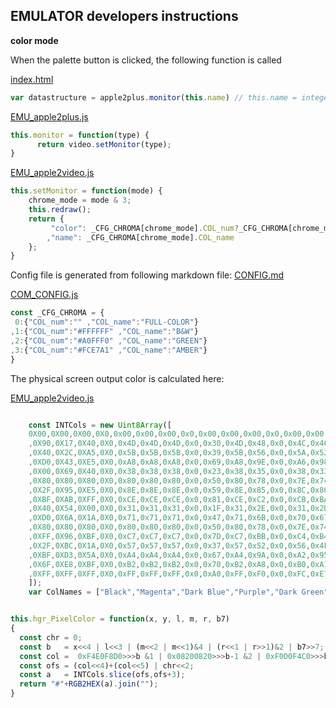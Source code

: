 ## EMULATOR developers instructions

**color mode**

When the palette button is clicked, the following function is called 

[index.html](/index.html)
```javascript
var datastructure = apple2plus.monitor(this.name) // this.name = integer number cyling between 0-3
```

[EMU_apple2plus.js](/res/EMU_apple2plus.js)
```javascript
this.monitor = function(type) {
      return video.setMonitor(type);
}
```
[EMU_apple2video.js](/res/EMU_apple2video.js)
```javascript
this.setMonitor = function(mode) {
    chrome_mode = mode & 3;
    this.redraw();
    return {
         "color": _CFG_CHROMA[chrome_mode].COL_num?_CFG_CHROMA[chrome_mode].COL_num:"#000000"
        ,"name": _CFG_CHROMA[chrome_mode].COL_name
    };
}
```

Config file is generated from following markdown file: [CONFIG.md](/docs/CONFIG.md)

[COM_CONFIG.js](/res/COM_CONFIG.js)
```javascript
const _CFG_CHROMA = {
 0:{"COL_num":"" ,"COL_name":"FULL-COLOR"}
,1:{"COL_num":"#FFFFFF" ,"COL_name":"B&W"}
,2:{"COL_num":"#A0FFF0" ,"COL_name":"GREEN"}
,3:{"COL_num":"#FCE7A1" ,"COL_name":"AMBER"}
}
```

The physical screen output color is calculated here:

[EMU_apple2video.js](/res/EMU_apple2video.js)
```javascript

    const INTCols = new Uint8Array([
    0X00,0X00,0X00,0X0,0x00,0x00,0x00,0x0,0x00,0x00,0x00,0x0,0x00,0x00,0x00,0x0  // Black       * color 0 & 4
    ,0X90,0X17,0X40,0X0,0x4D,0x4D,0x4D,0x0,0x30,0x4D,0x48,0x0,0x4C,0x46,0x31,0x0  // Magenta
    ,0X40,0X2C,0XA5,0X0,0x5B,0x5B,0x5B,0x0,0x39,0x5B,0x56,0x0,0x5A,0x52,0x39,0x0  // Dark Blue
    ,0XD0,0X43,0XE5,0X0,0xA8,0xA8,0xA8,0x0,0x69,0xA8,0x9E,0x0,0xA6,0x98,0x6A,0x0  // Purple      * color 2
    ,0X00,0X69,0X40,0X0,0x38,0x38,0x38,0x0,0x23,0x38,0x35,0x0,0x38,0x33,0x24,0x0  // Dark Green
    ,0X80,0X80,0X80,0X0,0x80,0x80,0x80,0x0,0x50,0x80,0x78,0x0,0x7E,0x74,0x51,0x0  // Grey 1
    ,0X2F,0X95,0XE5,0X0,0x8E,0x8E,0x8E,0x0,0x59,0x8E,0x85,0x0,0x8C,0x80,0x59,0x0  // Medium Blue * color 6
    ,0XBF,0XAB,0XFF,0X0,0xCE,0xCE,0xCE,0x0,0x81,0xCE,0xC2,0x0,0xCB,0xBA,0x82,0x0  // Light Blue
    ,0X40,0X54,0X00,0X0,0x31,0x31,0x31,0x0,0x1F,0x31,0x2E,0x0,0x31,0x2D,0x1F,0x0  // Brown
    ,0XD0,0X6A,0X1A,0X0,0x71,0x71,0x71,0x0,0x47,0x71,0x6B,0x0,0x70,0x67,0x48,0x0  // Orange      * color 5
    ,0X80,0X80,0X80,0X0,0x80,0x80,0x80,0x0,0x50,0x80,0x78,0x0,0x7E,0x74,0x51,0x0  // Grey 2
    ,0XFF,0X96,0XBF,0X0,0xC7,0xC7,0xC7,0x0,0x7D,0xC7,0xBB,0x0,0xC4,0xB4,0x7D,0x0  // Pink
    ,0X2F,0XBC,0X1A,0X0,0x57,0x57,0x57,0x0,0x37,0x57,0x52,0x0,0x56,0x4F,0x37,0x0  // Light Green * color 1
    ,0XBF,0XD3,0X5A,0X0,0xA4,0xA4,0xA4,0x0,0x67,0xA4,0x9A,0x0,0xA2,0x95,0x68,0x0  // Yellow  
    ,0X6F,0XE8,0XBF,0X0,0xB2,0xB2,0xB2,0x0,0x70,0xB2,0xA8,0x0,0xB0,0xA1,0x70,0x0  // Aquamarine
    ,0XFF,0XFF,0XFF,0X0,0xFF,0xFF,0xFF,0x0,0xA0,0xFF,0xF0,0x0,0xFC,0xE7,0xA1,0x0  // White       * color 3 & 7
    ]);
    var ColNames = ["Black","Magenta","Dark Blue","Purple","Dark Green","Grey 1","Medium Blue","Light Blue","Brown","Orange","Grey 2","Pink","Light Green","Yellow","Aquamarine","White"];


this.hgr_PixelColor = function(x, y, l, m, r, b7) 
{
  const chr = 0;
  const b   = x<<4 | l<<3 | (m<<2 | m<<1)&4 | (r<<1 | r>>1)&2 | b7>>7;
  const col =  0xF4E0F8D0>>>b &1 | 0x08200820>>>b-1 &2 | 0xF0D0F4C0>>>b-2 &4;
  const ofs = (col<<4)+(col<<5) | chr<<2;
  const a   = INTCols.slice(ofs,ofs+3);
  return "#"+RGB2HEX(a).join("");
}
```
